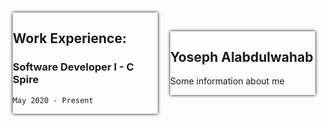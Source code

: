 <style>
    .resume-wrapper {
        display: flex;
        padding: 2%;
        align-items: center;
        justify-content: center;
        gap: 20px;
    }


    .resume-wrapper .card {
        box-shadow: 0px 0px 5px #000000;
        width: 50%;
    }

    .resume-wrapper .card .summary {
        width: 20%;
    }

</style>

<div class="resume-wrapper">

<div class="card qualifications">

## Work Experience:

### Software Developer I - C Spire
`May 2020 - Present`

</div>

<div class="card summary">

## Yoseph Alabdulwahab

Some information about me

</div>

</div>